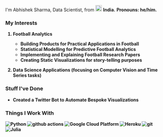 I'm Abhishek Sharma, Data Scientist, from <img src="https://upload.wikimedia.org/wikipedia/commons/4/41/Flag_of_India.svg" width="20"/> <b>India.</b>
<b>Pronouns<b>: he/him. 

<h3>My Interests</h3>

1. Football Analytics
    * Building Products for Practical Applications in Football
    * Statistical Modelling for Predictive Football Analytics 
    * Implementing and Explaining Football Research Papers  
    * Creating Static Visualizations for story-telling purposes
  
2. Data Science Applications (focusing on Computer Vision and Time Series tasks)

<h3>Stuff I've Done</h3>

* Created a Twitter Bot to Automate Bespoke Visualizations

<h3>Things I Work With</h3>

<p>
  <img alt="Python" src="https://img.shields.io/badge/Python-Python-dodgerblue"/>
  <img alt="github actions" src="https://img.shields.io/badge/-Github_Actions-2088FF?style=flat-square&logo=github-actions&logoColor=white" />
  <img alt="Google Cloud Platform" src="https://img.shields.io/badge/-Google_Cloud_Platform-1a73e8?style=flat-square&logo=google-cloud&logoColor=white" />
  <img alt="Heroku" src="https://img.shields.io/badge/-Heroku-430098?style=flat-square&logo=heroku&logoColor=white" />
  <img alt="git" src="https://img.shields.io/badge/-Git-F05032?style=flat-square&logo=git&logoColor=white" />
  <img alt="Julia" src="https://img.shields.io/badge/julia-julia-RGB(25%2C%2028%2C%201)"/>
  
</p>
